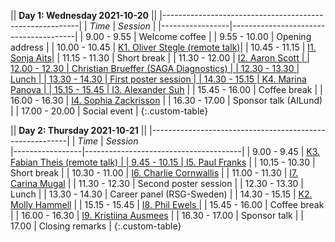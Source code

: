 || **Day 1: Wednesday 2021-10-20**                       ||
|---------------------------------------------------------|
| *Time*          | *Session*                             |
|-----------------|---------------------------------------|
| 9.00  -  9.55   | Welcome coffee                        |
| 9.55  - 10.00   | Opening address                       |
| 10.00 - 10.45   | <a data-toggle="modal" href="#p4" class="plink">K1.   Oliver Stegle (remote talk)</a>|
| 10.45 - 11.15   | <a data-toggle="modal" href="#s12" class="plink">I1.   Sonja Aits</a>|
| 11.15 - 11.30   | Short break                           |
| 11.30 - 12.00   | <a data-toggle="modal" href="#s1" class="plink">I2.   Aaron Scott                |
| 12.00 - 12.30   | Christian Brueffer (SAGA Diagnostics) |
| 12.30 - 13.30   | Lunch                                 |
| 13.30 - 14.30   | First poster session                  |
| 14.30 - 15.15   | <a data-toggle="modal" href="#p3" class="plink">K4.   Marina Panova |
| 15.15 - 15.45   | <a data-toggle="modal" href="#s2" class="plink">I3.   Alexander Suh</a> |
| 15.45 - 16.00   | Coffee break                          |
| 16.00 - 16.30   | <a data-toggle="modal" href="#s13" class="plink">I4.   Sophia Zackrisson</a> |
| 16.30 - 17.00   | Sponsor talk (AILund)                 |
| 17.00 - 20.00   | Social event                          |
{:.custom-table}


|| **Day 2: Thursday 2021-10-21**                        ||
|---------------------------------------------------------|
| *Time*          | *Session*                             
|-----------------|---------------------------------------|
|  9.00 -  9.45   | <a data-toggle="modal" href="#p2" class="plink">K3.   Fabian Theis (remote talk)   |
|  9.45 - 10.15   | <a data-toggle="modal" href="#s10" class="plink">I5.   Paul Franks</a> |
| 10.15 - 10.30   | Short break                           |
| 10.30 - 11.00   | <a data-toggle="modal" href="#s4" class="plink">I6.   Charlie Cornwallis</a> |
| 11.00 - 11.30   | <a data-toggle="modal" href="#s3" class="plink">I7.   Carina Mugal</a> |
| 11.30 - 12.30   | Second poster session                 |
| 12.30 - 13.30   | Lunch                                 |
| 13.30 - 14.30   | Career panel (RSG-Sweden)             |
| 14.30 - 15.15   | <a data-toggle="modal" href="#p1" class="plink">K2.   Molly Hammell</a> |
| 15.15 - 15.45   | <a data-toggle="modal" href="#s11" class="plink">I8. Phil Ewels </a>|
| 15.45 - 16.00   | Coffee break                          |
| 16.00 - 16.30   | <a data-toggle="modal" href="#s7" class="plink">I9.   Kristiina Ausmees</a> |
| 16.30 - 17.00   | Sponsor talk                          |
| 17.00           | Closing remarks                       |
{:.custom-table}

